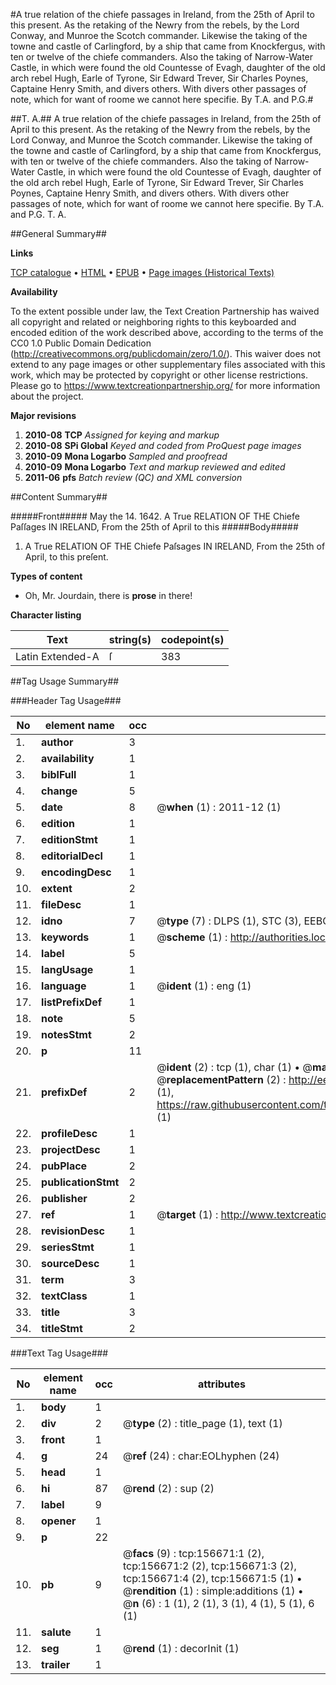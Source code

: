 #A true relation of the chiefe passages in Ireland, from the 25th of April to this present. As the retaking of the Newry from the rebels, by the Lord Conway, and Munroe the Scotch commander. Likewise the taking of the towne and castle of Carlingford, by a ship that came from Knockfergus, with ten or twelve of the chiefe commanders. Also the taking of Narrow-Water Castle, in which were found the old Countesse of Evagh, daughter of the old arch rebel Hugh, Earle of Tyrone, Sir Edward Trever, Sir Charles Poynes, Captaine Henry Smith, and divers others. With divers other passages of note, which for want of roome we cannot here specifie. By T.A. and P.G.#

##T. A.##
A true relation of the chiefe passages in Ireland, from the 25th of April to this present. As the retaking of the Newry from the rebels, by the Lord Conway, and Munroe the Scotch commander. Likewise the taking of the towne and castle of Carlingford, by a ship that came from Knockfergus, with ten or twelve of the chiefe commanders. Also the taking of Narrow-Water Castle, in which were found the old Countesse of Evagh, daughter of the old arch rebel Hugh, Earle of Tyrone, Sir Edward Trever, Sir Charles Poynes, Captaine Henry Smith, and divers others. With divers other passages of note, which for want of roome we cannot here specifie. By T.A. and P.G.
T. A.

##General Summary##

**Links**

[TCP catalogue](http://www.ota.ox.ac.uk/tcp/)  • 
[HTML](http://tei.it.ox.ac.uk/tcp/Texts-HTML/free/A75/A75474.html)  • 
[EPUB](http://tei.it.ox.ac.uk/tcp/Texts-EPUB/free/A75/A75474.epub) • 
[Page images (Historical Texts)](https://historicaltexts.jisc.ac.uk/eebo-99872302e)

**Availability**

To the extent possible under law, the Text Creation Partnership has waived all copyright and related or neighboring rights to this keyboarded and encoded edition of the work described above, according to the terms of the CC0 1.0 Public Domain Dedication (http://creativecommons.org/publicdomain/zero/1.0/). This waiver does not extend to any page images or other supplementary files associated with this work, which may be protected by copyright or other license restrictions. Please go to https://www.textcreationpartnership.org/ for more information about the project.

**Major revisions**

1. __2010-08__ __TCP__ *Assigned for keying and markup*
1. __2010-08__ __SPi Global__ *Keyed and coded from ProQuest page images*
1. __2010-09__ __Mona Logarbo__ *Sampled and proofread*
1. __2010-09__ __Mona Logarbo__ *Text and markup reviewed and edited*
1. __2011-06__ __pfs__ *Batch review (QC) and XML conversion*

##Content Summary##

#####Front#####
May the 14. 1642. A True RELATION OF THE Chiefe Paſſages IN IRELAND, From the 25th of April to this 
#####Body#####

1. A True RELATION OF THE Chiefe Paſsages IN IRELAND, From the 25th of April, to this preſent.

**Types of content**

  * Oh, Mr. Jourdain, there is **prose** in there!

**Character listing**


|Text|string(s)|codepoint(s)|
|---|---|---|
|Latin Extended-A|ſ|383|

##Tag Usage Summary##

###Header Tag Usage###

|No|element name|occ|attributes|
|---|---|---|---|
|1.|__author__|3||
|2.|__availability__|1||
|3.|__biblFull__|1||
|4.|__change__|5||
|5.|__date__|8| @__when__ (1) : 2011-12 (1)|
|6.|__edition__|1||
|7.|__editionStmt__|1||
|8.|__editorialDecl__|1||
|9.|__encodingDesc__|1||
|10.|__extent__|2||
|11.|__fileDesc__|1||
|12.|__idno__|7| @__type__ (7) : DLPS (1), STC (3), EEBO-CITATION (1), PROQUEST (1), VID (1)|
|13.|__keywords__|1| @__scheme__ (1) : http://authorities.loc.gov/ (1)|
|14.|__label__|5||
|15.|__langUsage__|1||
|16.|__language__|1| @__ident__ (1) : eng (1)|
|17.|__listPrefixDef__|1||
|18.|__note__|5||
|19.|__notesStmt__|2||
|20.|__p__|11||
|21.|__prefixDef__|2| @__ident__ (2) : tcp (1), char (1)  •  @__matchPattern__ (2) : ([0-9\-]+):([0-9IVX]+) (1), (.+) (1)  •  @__replacementPattern__ (2) : http://eebo.chadwyck.com/downloadtiff?vid=$1&page=$2 (1), https://raw.githubusercontent.com/textcreationpartnership/Texts/master/tcpchars.xml#$1 (1)|
|22.|__profileDesc__|1||
|23.|__projectDesc__|1||
|24.|__pubPlace__|2||
|25.|__publicationStmt__|2||
|26.|__publisher__|2||
|27.|__ref__|1| @__target__ (1) : http://www.textcreationpartnership.org/docs/. (1)|
|28.|__revisionDesc__|1||
|29.|__seriesStmt__|1||
|30.|__sourceDesc__|1||
|31.|__term__|3||
|32.|__textClass__|1||
|33.|__title__|3||
|34.|__titleStmt__|2||


###Text Tag Usage###

|No|element name|occ|attributes|
|---|---|---|---|
|1.|__body__|1||
|2.|__div__|2| @__type__ (2) : title_page (1), text (1)|
|3.|__front__|1||
|4.|__g__|24| @__ref__ (24) : char:EOLhyphen (24)|
|5.|__head__|1||
|6.|__hi__|87| @__rend__ (2) : sup (2)|
|7.|__label__|9||
|8.|__opener__|1||
|9.|__p__|22||
|10.|__pb__|9| @__facs__ (9) : tcp:156671:1 (2), tcp:156671:2 (2), tcp:156671:3 (2), tcp:156671:4 (2), tcp:156671:5 (1)  •  @__rendition__ (1) : simple:additions (1)  •  @__n__ (6) : 1 (1), 2 (1), 3 (1), 4 (1), 5 (1), 6 (1)|
|11.|__salute__|1||
|12.|__seg__|1| @__rend__ (1) : decorInit (1)|
|13.|__trailer__|1||
